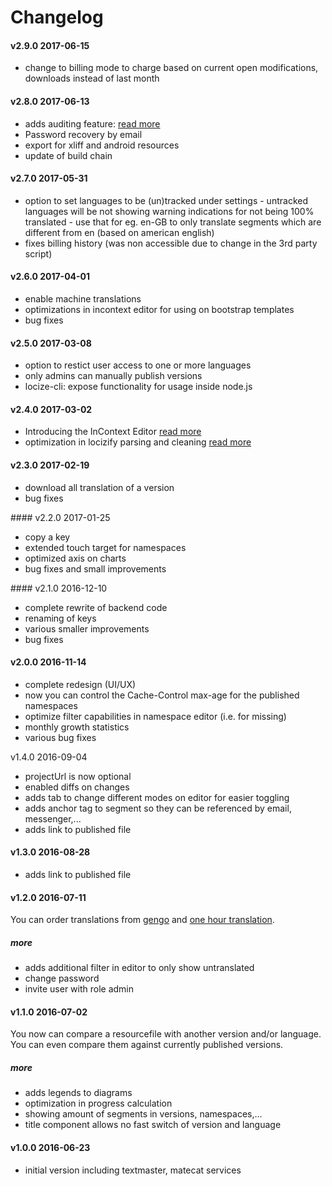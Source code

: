 # Changelog

#### v2.9.0 2017-06-15

- change to billing mode to charge based on current open modifications, downloads instead of last month


#### v2.8.0 2017-06-13

- adds auditing feature: [read more](/additional-services.md)
- Password recovery by email
- export for xliff and android resources
- update of build chain


#### v2.7.0 2017-05-31

- option to set languages to be (un)tracked under settings - untracked languages will be not showing warning indications for not being 100% translated - use that for eg. en-GB to only translate segments which are different from en (based on american english)
- fixes billing history (was non accessible due to change in the 3rd party script)


#### v2.6.0 2017-04-01

- enable machine translations
- optimizations in incontext editor for using on bootstrap templates
- bug fixes

#### v2.5.0 2017-03-08

- option to restict user access to one or more languages
- only admins can manually publish versions
- locize-cli: expose functionality for usage inside node.js

#### v2.4.0 2017-03-02

- Introducing the InContext Editor [read more](/incontext-editor.md)
- optimization in locizify parsing and cleaning [read more](http://blog.locize.com/2017-02-21-locizify-v2/)

#### v2.3.0 2017-02-19

- download all translation of a version
- bug fixes


#### v2.2.0 2017-01-25

- copy a key
- extended touch target for namespaces
- optimized axis on charts
- bug fixes and small improvements


#### v2.1.0 2016-12-10

- complete rewrite of backend code
- renaming of keys
- various smaller improvements
- bug fixes

#### v2.0.0 2016-11-14

- complete redesign (UI/UX)
- now you can control the Cache-Control max-age for the published namespaces
- optimize filter capabilities in namespace editor (i.e. for missing)
- monthly growth statistics
- various bug fixes

v1.4.0 2016-09-04

- projectUrl is now optional
- enabled diffs on changes
- adds tab to change different modes on editor for easier toggling
- adds anchor tag to segment so they can be referenced by email, messenger,...
- adds link to published file

#### v1.3.0 2016-08-28

- adds link to published file

#### v1.2.0 2016-07-11

You can order translations from [gengo](http://gengo.com) and [one hour translation](onehourtranslation.com).

##### more

- adds additional filter in editor to only show untranslated
- change password
- invite user with role admin


#### v1.1.0 2016-07-02

You now can compare a resourcefile with another version and/or language. You can even compare them against currently published versions.

##### more

- adds legends to diagrams
- optimization in progress calculation
- showing amount of segments in versions, namespaces,...
- title component allows no fast switch of version and language

#### v1.0.0 2016-06-23

- initial version including textmaster, matecat services